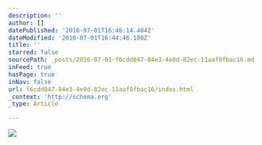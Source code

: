 ```yaml
---
description: ''
author: []
datePublished: '2016-07-01T16:46:14.404Z'
dateModified: '2016-07-01T16:44:46.180Z'
title: ''
starred: false
sourcePath: _posts/2016-07-01-f6cdd047-84e3-4e0d-82ec-11aaf8fbac16.md
inFeed: true
hasPage: true
inNav: false
url: f6cdd047-84e3-4e0d-82ec-11aaf8fbac16/index.html
_context: 'http://schema.org'
_type: Article

---
```

![](https://the-grid-user-content.s3-us-west-2.amazonaws.com/b327d7b0-3350-43c8-918d-4e89862da7ae.jpg)